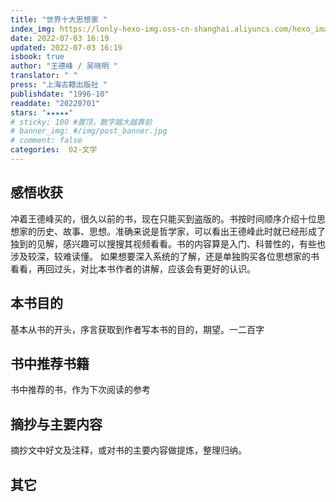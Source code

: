 ```yaml
---
title: "世界十大思想家 "
index_img: https://lonly-hexo-img.oss-cn-shanghai.aliyuncs.com/hexo_images/世界十大思想家_/1656836383389.png
date: 2022-07-03 16:19
updated: 2022-07-03 16:19
isbook: true
author: "王德峰 / 吴晓明 "
translator: " "
press: "上海古籍出版社 "
publishdate: "1996-10"
readdate: "20220701"
stars: "★★★★★" 
# sticky: 100 #置顶，数字越大越靠前
# banner_img: #/img/post_banner.jpg
# comment: false
categories:  02-文学
---
```


## 感悟收获
冲着王德峰买的，很久以前的书，现在只能买到盗版的。书按时间顺序介绍十位思想家的历史、故事、思想。准确来说是哲学家，可以看出王德峰此时就已经形成了独到的见解，感兴趣可以搜搜其视频看看。书的内容算是入门、科普性的，有些也涉及较深，较难读懂。
如果想要深入系统的了解，还是单独购买各位思想家的书看看，再回过头，对比本书作者的讲解，应该会有更好的认识。

<!--more-->

## 本书目的
基本从书的开头，序言获取到作者写本书的目的，期望。一二百字
## 书中推荐书籍
书中推荐的书，作为下次阅读的参考
## 摘抄与主要内容
摘抄文中好文及注释，或对书的主要内容做提炼，整理归纳。
## 其它

